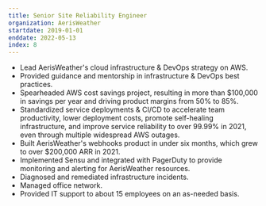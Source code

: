 ```yaml
---
title: Senior Site Reliability Engineer
organization: AerisWeather
startdate: 2019-01-01
enddate: 2022-05-13
index: 8
---
```


* Lead AerisWeather's cloud infrastructure & DevOps strategy on AWS.
* Provided guidance and mentorship in infrastructure & DevOps best practices.
* Spearheaded AWS cost savings project, resulting in more
  than $100,000 in savings per year and driving product margins
  from 50% to 85%.
* Standardized service deployments & CI/CD to accelerate team
  productivity, lower deployment costs, promote self-healing
  infrastructure, and improve service reliability to over 99.99%
  in 2021, even through multiple widespread AWS outages.
* Built AerisWeather's webhooks product in under six months,
  which grew to over $200,000 ARR in 2021.
* Implemented Sensu and integrated with PagerDuty to provide
  monitoring and alerting for AerisWeather resources.
* Diagnosed and remediated infrastructure incidents.
* Managed office network.
* Provided IT support to about 15 employees on an as-needed basis.
